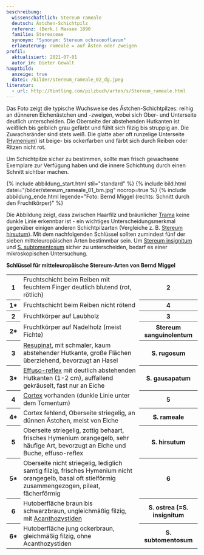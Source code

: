 ```yaml
---
beschreibung:
  wissenschaftlich: Stereum rameale
  deutsch: Ästchen-Schichtpilz
  referenz: (Berk.) Massee 1890
  familie: Stereaceae
  synonym: "Synonym: Stereum ochraceoflavum"
  erlaeuterung: rameale = auf Ästen oder Zweigen
profil:
  aktualisiert: 2021-07-01
  autor_in: Dieter Gewalt
hauptbild:
  anzeige: true
  datei: /bilder/stereum_rameale_02_dg.jpeg
literatur:
  - url: http://tintling.com/pilzbuch/arten/s/Stereum_rameale.html
---
```

Das Foto zeigt die typische Wuchsweise des Ästchen-Schichtpilzes: reihig an dünneren Eichenästchen und -zweigen, wobei sich Ober- und Unterseite deutlich unterscheiden. Die Oberseite der abstehenden Hutkanten ist weißlich bis gelblich grau gefärbt und fühlt sich filzig bis struppig an. Die Zuwachsränder sind stets weiß. Die glatte aber oft runzelige Unterseite ([Hymenium](Hymenium "Glossar")) ist beige- bis ockerfarben und färbt sich durch Reiben oder Ritzen nicht rot.

Um Schichtpilze sicher zu bestimmen, sollte man frisch gewachsene Exemplare zur Verfügung haben und die innere Schichtung durch einen Schnitt sichtbar machen.

{% include abbildung_start.html stil="standard" %}
{% include bild.html datei="/bilder/stereum_rameale_01_bm.jpg" nocrop=true %}
{% include abbildung_ende.html legende="Foto: Bernd Miggel (rechts: Schnitt durch den Fruchtkörper)" %}

Die Abbildung zeigt, dass zwischen Haarfilz und bräunlicher [Trama](Trama "Glossar") keine dunkle Linie erkennbar ist - ein wichtiges Unterscheidungsmerkmal gegenüber einigen anderen Schichtpilzarten (Vergleiche z. B. [Stereum hirsutum](/pilze/stereum-hirsutum-striegeliger-schichtpilz)). Mit dem nachfolgenden Schlüssel sollten zumindest fünf der sieben mitteleuropäischen Arten bestimmbar sein. Um [Stereum insignitum](/pilze/stereum-insignitum-braunsamtiger-schichtpilz-prächtiger-schichtpilz) und [S. subtomentosum](/pilze/stereum-subtomentosum-samtiger-schichtpilz) sicher zu unterscheiden, bedarf es einer mikroskopischen Untersuchung. 

**Schlüssel für mitteleuropäische Stereum-Arten von Bernd Miggel**

<div class="table-responsive">
<table class="table">
<tr>
  <th>1</th>
  <td>Fruchtschicht beim Reiben mit feuchtem Finger deutlich blutend (rot, rötlich)</td>
  <th><i class="fas fa-arrow-right"></i> 2</th>
</tr>
<tr>
  <th>1*</th>
  <td>Fruchtschicht beim Reiben nicht rötend</td>
  <th><i class="fas fa-arrow-right"></i> 4</th>
</tr>
<tr>
  <th>2</th>
  <td>Fruchtkörper auf Laubholz</td>
  <th><i class="fas fa-arrow-right"></i> 3</th>
</tr>
<tr>
  <th>2*</th>
  <td>Fruchtkörper auf Nadelholz (meist Fichte)</td>
  <th>Stereum sanguinolentum</th>
</tr>
<tr>
  <th>3</th>
  <td><a href="resupinat" title="Glossar">Resupinat</a>, mit schmaler, kaum abstehender Hutkante, große Flächen überziehend, bevorzugt an Hasel </td>
  <th>S. rugosum</th>
</tr>
<tr>
<th>3*</th>
<td><a href="effuso-reflex" title="Glossar">Effuso-reflex</a> mit deutlich abstehenden Hutkanten (1-2 cm), auffallend gekräuselt, fast nur an Eiche</td>
<th>S. gausapatum</th>
</tr>
<tr>
<th>4</th>
<td><a href="Cortex" title="Glossar">Cortex</a> vorhanden (dunkle Linie unter dem Tomentum) </td>
<th><i class="fas fa-arrow-right"></i> 5</th>
</tr>
<tr>
<th>4*</th>
<td>Cortex fehlend, Oberseite striegelig, an dünnen Ästchen, meist von Eiche </td>
<th>S. rameale</th>
</tr>
<tr>
<th>5</th>
<td>Oberseite striegelig, zottig behaart, frisches Hymenium orangegelb, sehr häufige Art, bevorzugt an Eiche und Buche, effuso-reflex </td>
<th>S. hirsutum</th>
</tr>
<tr>
<th>5*</th>
<td>Oberseite nicht striegelig, lediglich samtig filzig, frisches Hymenium nicht orangegelb, basal oft stielförmig zusammengezogen, pileat, fächerförmig </td>
<th><i class="fas fa-arrow-right"></i> 6</th>
</tr><tr>
<th>6</th>
<td>Hutoberfläche braun bis schwarzbraun, ungleichmäßig filzig, mit <a href="Acanthozystiden" title="Glossar">Acanthozystiden</a></td>
<th>S. ostrea (=S. insignitum</th>
</tr>
<tr>
<th>6*</th>
<td>Hutoberfläche jung ockerbraun, gleichmäßig filzig, ohne Acanthozystiden </td>
<th>S. subtomentosum</th>
</tr><tr>
</tr>
</table>
</div>